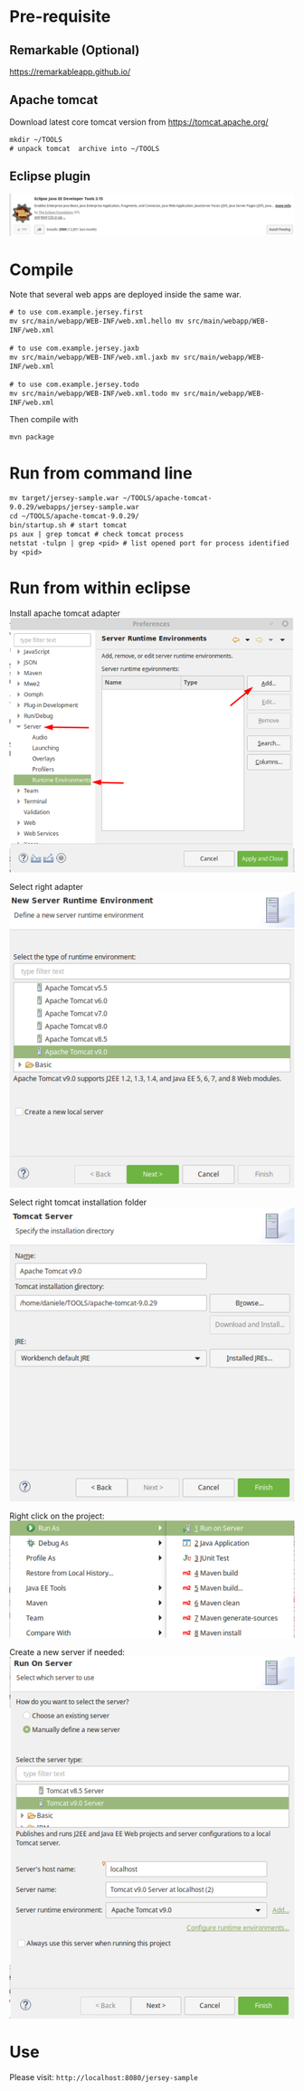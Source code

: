 # Pre-requisite

## Remarkable (Optional)
https://remarkableapp.github.io/

## Apache tomcat
Download latest core tomcat version from https://tomcat.apache.org/

```
mkdir ~/TOOLS
# unpack tomcat  archive into ~/TOOLS
```

## Eclipse plugin
![](imgs/20191204-022621.png)

# Compile
Note that several web apps are deployed inside the same war.

```
# to use com.example.jersey.first
mv src/main/webapp/WEB-INF/web.xml.hello mv src/main/webapp/WEB-INF/web.xml

# to use com.example.jersey.jaxb
mv src/main/webapp/WEB-INF/web.xml.jaxb mv src/main/webapp/WEB-INF/web.xml

# to use com.example.jersey.todo
mv src/main/webapp/WEB-INF/web.xml.todo mv src/main/webapp/WEB-INF/web.xml
```

Then compile with
```
mvn package
```

# Run from command line
```
mv target/jersey-sample.war ~/TOOLS/apache-tomcat-9.0.29/webapps/jersey-sample.war
cd ~/TOOLS/apache-tomcat-9.0.29/
bin/startup.sh # start tomcat
ps aux | grep tomcat # check tomcat process
netstat -tulpn | grep <pid> # list opened port for process identified by <pid>
```

# Run from within eclipse
Install apache tomcat adapter
![](imgs/20191204-024643.png)

Select right adapter
![](imgs/20191204-024737.png)

Select right tomcat installation folder
![](imgs/20191204-024856.png)

Right click on the project:
![](imgs/20191204-025140.png)

Create a new server if needed:
![](imgs/20191204-025240.png)

# Use
Please visit: `http://localhost:8080/jersey-sample`
